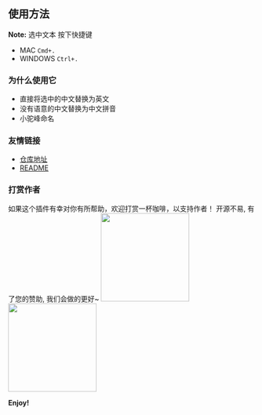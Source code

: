 ## 使用方法

**Note:** 选中文本 按下快捷键
* MAC   `Cmd+.`
* WINDOWS `Ctrl+.`

### 为什么使用它

* 直接将选中的中文替换为英文
* 没有语意的中文替换为中文拼音
* 小驼峰命名
### 友情链接

* [仓库地址](https://github.com/taozhi1010/)
* [README](https://github.com/taozhi1010/easyVar#readme)

### 打赏作者

如果这个插件有幸对你有所帮助，欢迎打赏一杯咖啡，以支持作者！
开源不易, 有了您的赞助, 我们会做的更好~
<img src="http://cdn.dooring.cn/dr/WechatIMG1.jpeg" width="180px" /><img src="http://cdn.dooring.cn/dr/alipay.jpeg" width="180px" />

**Enjoy!**